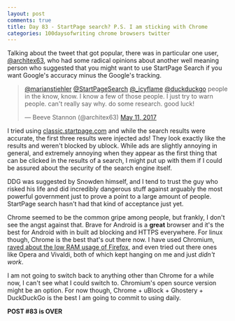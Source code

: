 ```yaml
---
layout: post
comments: true
title: Day 83 - StartPage search? P.S. I am sticking with Chrome
categories: 100daysofwriting chrome browsers twitter
---
```


Talking about the tweet that got popular, there was in particular one user,
[@architex63](https://twitter.com/architex63), who had some radical opinions
about another well meaning person who suggested that you might want to use
StartPage Search if you want Google's accuracy minus the Google's tracking.

<blockquote class="twitter-tweet" data-lang="en"><p lang="en" dir="ltr"><a
href="https://twitter.com/marianstiehler">@marianstiehler</a> <a
href="https://twitter.com/StartPageSearch">@StartPageSearch</a> <a
href="https://twitter.com/_icyflame">@_icyflame</a> <a
href="https://twitter.com/duckduckgo">@duckduckgo</a> people in the know, know.
I know a few of those people. I just try to warn people. can&#39;t really say
why. do some research. good luck!</p>&mdash; Beeve Stannon (@architex63) <a
href="https://twitter.com/architex63/status/862700408598388736">May 11,
2017</a></blockquote>
<script async src="//platform.twitter.com/widgets.js" charset="utf-8"></script>


I tried using [classic.startpage.com](https://classic.startpage.com/) and while
the search results were accurate, the first three results were injected ads!
They look exactly like the results and weren't blocked by ublock. While ads are
slightly annoying in general, and extremely annoying when they appear as the
first thing that can be clicked in the results of a search, I might put up with
them if I could be assured about the security of the search engine itself.

DDG was suggested by Snowden himself, and I tend to trust the guy who risked his
life and did incredibly dangerous stuff against arguably the most powerful
government just to prove a point to a large amount of people. StartPage search
hasn't had that kind of acceptance just yet.

Chrome seemed to be the common gripe among people, but frankly, I don't see the
angst against that. Brave for Android is a **great** browser and it's the best
for Android with in built ad blocking and HTTPS everywhere. For linux though,
Chrome is the best that's out there now. I have used Chromium, [raved about the
low RAM usage of
Firefox](https://icyflame.github.io/blog/linux/2015/10/03/chromium-vs-firefox/),
and even tried out there ones like Opera and Vivaldi, both of which kept hanging
on me and just _didn't work_.

I am not going to switch back to anything other than Chrome for a while now, I
can't see what I could switch to. Chromium's open source version might be an
option. For now though, Chrome + uBlock + Ghostery + DuckDuckGo is the best I am
going to commit to using daily.

**POST #83 is OVER**
